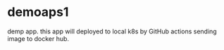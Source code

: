 # demoaps1
demp app. this app will deployed to local k8s by GitHub actions sending image to docker hub.
